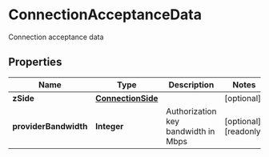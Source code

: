 

# ConnectionAcceptanceData

Connection acceptance data

## Properties

| Name | Type | Description | Notes |
|------------ | ------------- | ------------- | -------------|
|**zSide** | [**ConnectionSide**](ConnectionSide.md) |  |  [optional] |
|**providerBandwidth** | **Integer** | Authorization key bandwidth in Mbps |  [optional] [readonly] |



